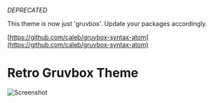 *DEPRECATED*

This theme is now just 'gruvbox'. Update your packages accordingly.

[https://github.com/caleb/gruvbox-syntax-atom](https://github.com/caleb/gruvbox-syntax-atom)

# Retro Gruvbox Theme

![Screenshot](https://raw.githubusercontent.com/caleb/retro-gruvbox-atom/master/retro-gruvbox.png)
